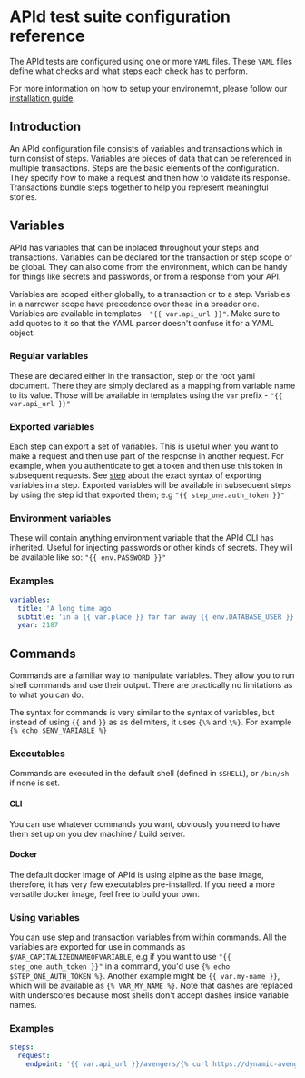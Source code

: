 # APId test suite configuration reference

The APId tests are configured using one or more `YAML` files. These `YAML` files define what checks and what steps each check has to perform.

For more information on how to setup your environemnt, please follow our [installation guide](../installation/README.md).

## Introduction

An APId configuration file consists of variables and transactions which in turn consist of steps. Variables are pieces of data that can be referenced in multiple transactions. Steps are the basic elements of the configuration. They specify how to make a request and then how to validate its response. Transactions bundle steps together to help you represent meaningful stories.

## Variables

APId has variables that can be inplaced throughout your steps and transactions. Variables can be declared for the transaction or step scope or be global. They can also come from the environment, which can be handy for things like secrets and passwords, or from a response from your API.

Variables are scoped either globally, to a transaction or to a step. Variables in a narrower scope have precedence over those in a broader one. Variables are available in templates - `"{{ var.api_url }}"`. Make sure to add quotes to it so that the YAML parser doesn't confuse it for a YAML object.

### Regular variables

These are declared either in the transaction, step or the root yaml document. There they are simply declared as a mapping from variable name to its value. Those will be available in templates using the `var` prefix - `"{{ var.api_url }}"`

### Exported variables

Each step can export a set of variables. This is useful when you want to make a request and then use part of the response in another request. For example, when you authenticate to get a token and then use this token in subsequent requests. See [step](#step) about the exact syntax of exporting variables in a step. Exported variables will be available in subsequent steps by using the step id that exported them; e.g `"{{ step_one.auth_token }}"`

### Environment variables

These will contain anything environment variable that the APId CLI has inherited. Useful for injecting passwords or other kinds of secrets. They will be available like so: `"{{ env.PASSWORD }}"`

### Examples

```yaml
variables:
  title: 'A long time ago'
  subtitle: 'in a {{ var.place }} far far away {{ env.DATABASE_USER }} accidentally dropped all tables'
  year: 2187
```

## Commands

Commands are a familiar way to manipulate variables. They allow you to run shell commands and use their output. There are practically no limitations as to what you can do.

The syntax for commands is very similar to the syntax of variables, but instead of using `{{` and `}}` as as delimiters, it uses `{\%` and `\%}`. For example `{% echo $ENV_VARIABLE %}`

### Executables

Commands are executed in the default shell (defined in `$SHELL`), or `/bin/sh` if none is set.

#### CLI

You can use whatever commands you want, obviously you need to have them set up on you dev machine / build server.

#### Docker

The default docker image of APId is using alpine as the base image, therefore, it has very few executables pre-installed. If you need a more versatile docker image, feel free to build your own.

### Using variables

You can use step and transaction variables from within commands. All the variables are exported for use in commands as `$VAR_CAPITALIZEDNAMEOFVARIABLE`, e.g if you want to use `"{{ step_one.auth_token }}"` in a command, you'd use `{% echo $STEP_ONE_AUTH_TOKEN %}`. Another example might be `{{ var.my-name }}`, which will be available as `{% VAR_MY_NAME %}`. Note that dashes are replaced with underscores because most shells don't accept dashes inside variable names.

### Examples

```yaml
steps:
  request:
    endpoint: '{{ var.api_url }}/avengers/{% curl https://dynamic-avengers-api.io/random-avenger-id %}'
```
